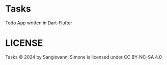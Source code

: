 # Tasks
Todo App written in Dart-Flutter

# LICENSE
 Tasks © 2024 by Sangiovanni Simone is licensed under CC BY-NC-SA 4.0 
